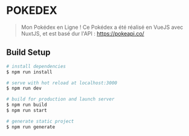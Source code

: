 # POKEDEX

> Mon Pokédex en Ligne !
> Ce Pokédex a été réalisé en VueJS avec NuxtJS, et est basé dur l'API : https://pokeapi.co/

## Build Setup

``` bash
# install dependencies
$ npm run install

# serve with hot reload at localhost:3000
$ npm run dev

# build for production and launch server
$ npm run build
$ npm run start

# generate static project
$ npm run generate
```

